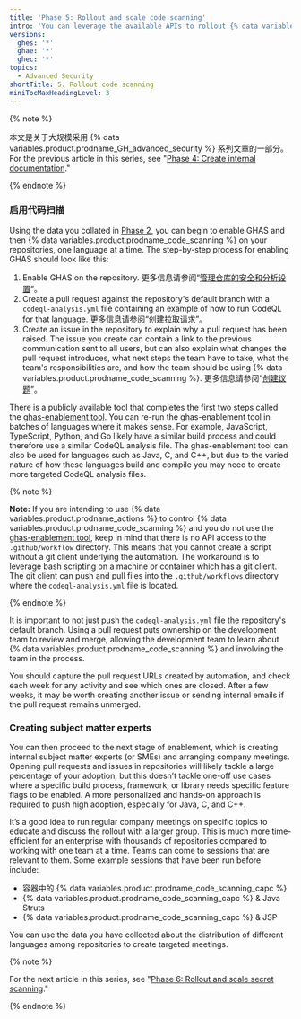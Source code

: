 ```yaml
---
title: 'Phase 5: Rollout and scale code scanning'
intro: 'You can leverage the available APIs to rollout {% data variables.product.prodname_code_scanning %} programmatically by team and by language across your enterprise using the repository data you collected earlier.'
versions:
  ghes: '*'
  ghae: '*'
  ghec: '*'
topics:
  - Advanced Security
shortTitle: 5. Rollout code scanning
miniTocMaxHeadingLevel: 3
---
```


{% note %}

本文是关于大规模采用 {% data variables.product.prodname_GH_advanced_security %} 系列文章的一部分。 For the previous article in this series, see "[Phase 4: Create internal documentation](/code-security/adopting-github-advanced-security-at-scale/phase-4-create-internal-documentation)."

{% endnote %}

### 启用代码扫描

Using the data you collated in [Phase 2](/code-security/adopting-github-advanced-security-at-scale/phase-2-preparing-to-enable-at-scale), you can begin to enable GHAS and then {% data variables.product.prodname_code_scanning %} on your repositories, one language at a time. The step-by-step process for enabling GHAS should look like this:

1. Enable GHAS on the repository. 更多信息请参阅“[管理仓库的安全和分析设置](/repositories/managing-your-repositorys-settings-and-features/enabling-features-for-your-repository/managing-security-and-analysis-settings-for-your-repository)”。
1. Create a pull request against the repository's default branch with a `codeql-analysis.yml` file containing an example of how to run CodeQL for that language. 更多信息请参阅“[创建拉取请求](/pull-requests/collaborating-with-pull-requests/proposing-changes-to-your-work-with-pull-requests/creating-a-pull-request)”。
1. Create an issue in the repository to explain why a pull request has been raised. The issue you create can contain a link to the previous communication sent to all users, but can also explain what changes the pull request introduces, what next steps the team have to take, what the team's responsibilities are, and how the team should be using {% data variables.product.prodname_code_scanning %}. 更多信息请参阅“[创建议题](/issues/tracking-your-work-with-issues/creating-an-issue)”。

There is a publicly available tool that completes the first two steps called the [ghas-enablement tool](https://github.com/NickLiffen/ghas-enablement). You can re-run the ghas-enablement tool in batches of languages where it makes sense. For example, JavaScript, TypeScript, Python, and Go likely have a similar build process and could therefore use a similar CodeQL analysis file. The ghas-enablement tool can also be used for languages such as Java, C, and C++, but due to the varied nature of how these languages build and compile you may need to create more targeted CodeQL analysis files.

{% note %}

**Note:** If you are intending to use {% data variables.product.prodname_actions %} to control {% data variables.product.prodname_code_scanning %} and you do not use the [ghas-enablement tool](https://github.com/NickLiffen/ghas-enablement), keep in mind that there is no API access to the `.github/workflow` directory. This means that you cannot create a script without a git client underlying the automation. The workaround is to leverage bash scripting on a machine or container which has a git client. The git client can push and pull files into the `.github/workflows` directory where the `codeql-analysis.yml` file is located.

{% endnote %}

It is important to not just push the `codeql-analysis.yml` file the repository's default branch. Using a pull request puts ownership on the development team to review and merge, allowing the development team to learn about {% data variables.product.prodname_code_scanning %} and involving the team in the process.

You should capture the pull request URLs created by automation, and check each week for any activity and see which ones are closed. After a few weeks, it may be worth creating another issue or sending internal emails if the pull request remains unmerged.

### Creating subject matter experts

You can then proceed to the next stage of enablement, which is creating internal subject matter experts (or SMEs) and arranging company meetings. Opening pull requests and issues in repositories will likely tackle a large percentage of your adoption, but this doesn’t tackle one-off use cases where a specific build process, framework, or library needs specific feature flags to be enabled. A more personalized and hands-on approach is required to push high adoption, especially for Java, C, and C++.

It’s a good idea to run regular company meetings on specific topics to educate and discuss the rollout with a larger group. This is much more time-efficient for an enterprise with thousands of repositories compared to working with one team at a time. Teams can come to sessions that are relevant to them. Some example sessions that have been run before include:

- 容器中的 {% data variables.product.prodname_code_scanning_capc %}
- {% data variables.product.prodname_code_scanning_capc %} & Java Struts
- {% data variables.product.prodname_code_scanning_capc %} & JSP

You can use the data you have collected about the distribution of different languages among repositories to create targeted meetings.

{% note %}

For the next article in this series, see "[Phase 6: Rollout and scale secret scanning](/code-security/adopting-github-advanced-security-at-scale/phase-6-rollout-and-scale-secret-scanning)."

{% endnote %}
